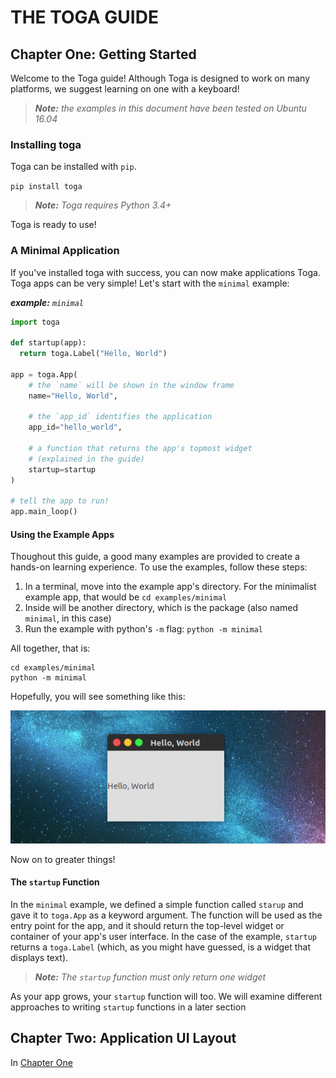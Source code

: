 # THE TOGA GUIDE

## Chapter One: Getting Started

Welcome to the Toga guide! Although Toga is designed to work on many platforms, we suggest learning on one with a keyboard!

> *__Note:__ the examples in this document have been tested on Ubuntu 16.04*

### Installing toga

Toga can be installed with `pip`.

`pip install toga`

> *__Note:__ Toga requires Python 3.4+*

Toga is ready to use!

### A Minimal Application

If you've installed toga with success, you can now make applications Toga. Toga apps can be very simple! Let's start with the `minimal` example:

*__example:__ `minimal`*
```python
import toga

def startup(app):
  return toga.Label("Hello, World")

app = toga.App(
    # the `name` will be shown in the window frame
    name="Hello, World", 

    # the `app_id` identifies the application
    app_id="hello_world",
    
    # a function that returns the app's topmost widget
    # (explained in the guide)
    startup=startup
)

# tell the app to run!
app.main_loop()
```

#### Using the Example Apps

Thoughout this guide, a good many examples are provided to create a hands-on learning experience. To use the examples, follow these steps:

1. In a terminal, move into the example app's directory. For the minimalist example app, that would be `cd examples/minimal`
2. Inside will be another directory, which is the package (also named `minimal`, in this case)
3. Run the example with python's `-m` flag: `python -m minimal`

All together, that is:

```
cd examples/minimal
python -m minimal
```

Hopefully, you will see something like this:

![Screenshot: `mininal` example](images/screenshot-example-minimal.png)

Now on to greater things!

#### The `startup` Function
In the `minimal` example, we defined a simple function called `starup` and gave it to `toga.App` as a keyword argument. The function will be used as the entry point for the app, and it should return the top-level widget or container of your app's user interface. In the case of the example, `startup` returns a `toga.Label` (which, as you might have guessed, is a widget that displays text).

> *__Note:__ The `startup` function must only return one widget*

As your app grows, your `startup` function will too. We will examine different approaches to writing `startup` functions in a later section

## Chapter Two: Application UI Layout

In [Chapter One](#chapter-one:-getting-started)
